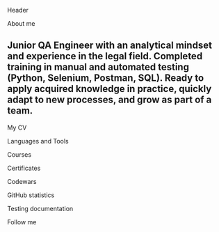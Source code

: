 Header

About me
## Junior QA Engineer with an analytical mindset and experience in the legal field. Completed training in manual and automated testing (Python, Selenium, Postman, SQL). Ready to apply acquired knowledge in practice, quickly adapt to new processes, and grow as part of a team.

My CV

Languages and Tools

Courses

Certificates

Codewars

GitHub statistics

Testing documentation

Follow me